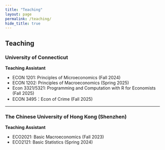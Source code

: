 ```yaml
---
title: "Teaching"
layout: page
permalink: /teaching/
hide_title: true
---
```


## Teaching

### University of Connecticut

**Teaching Assistant**  
- ECON 1201: Principles of Microeconomics (Fall 2024)  
- ECON 1202: Principles of Macroeconomics (Spring 2025)
- Econ 3321/5321: Programming and Computation with R for Economists (Fall 2025)
- ECON 3495：Econ of Crime (Fall 2025)

---

### The Chinese University of Hong Kong (Shenzhen)

**Teaching Assistant**  
- ECO2021: Basic Macroeconomics (Fall 2023)  
- ECO2121: Basic Statistics (Spring 2024)
